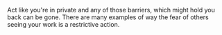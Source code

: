 Act like you're in private and any of those barriers, which might hold you back can be gone. There are many examples of way the fear of others seeing your work is a restrictive action. 